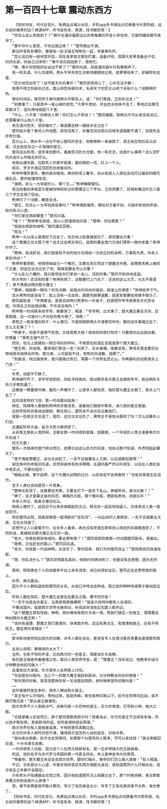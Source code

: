 # 第一百四十七章 震动东西方
        【告知书友，时代在变化，免费站点难以长存，手机app多书源站点切换看书大势所趋，站长给你推荐的这个换源APP，听书音色多、换源、找书都好使！】
       “你怎么这么快就到了？”黄牛在通讯器那边以非常稚嫩的声音小声咕哝，它居然嫌弃楚风来早了。
       “黄牛你什么意思，不欢迎我过来？！”楚风表达不满。
       那边声音有些嘈杂，像是有一批王级生物聚在一起，伴着嘶吼声。
       “昆仑这边有一座地宫开启，现在各家兽王都在盯着，准备开抢，我跟大老黑准备去干仗，时间太紧，你自己过来吧！”黄牛说完就挂断了，很匆忙。
       “喂，黄牛你把我扔在这边不管了？”楚风叫道，但是通讯器中只有嘟嘟声了。
       他一阵无语，什么世道啊，两头牛早先死乞白赖地撺掇他过来，结果等他来了，却被晾在这里。
       “昆仑地宫出世了？这可是天大的事件！”楚风觉得闹心了，心中无法平静！
       他恨不得立刻就杀过去，盘山地宫有御剑术，名闻天下的昆仑山地下会有什么？他眼神炽热。
       很长时间后，楚风终于再次跟两头牛联系上，道：“你们等我，立刻杀过去！”
       “别费事了，只是其中一座山峰的地宫。”大黑牛告知，并且告诉他来不及了，等他过去黄花菜都凉了，因为两地相距八千里。
       “什么，八千里？你俩坑人啊！你们怎么不早说？！”楚风傻眼，那两头牛可从来没有说过，还需要穿行山地八千里。
       他无语问苍天，感觉被坑了，难道要这样一路徒步走过去？
       楚风低头看了看地上的地图，感觉没用了，折叠空间出现以后很多道路都不通了，彻底失去参考价值。
       昆仑山上，两头牛一点也不担心楚风的安全，他都挣断一条枷锁了，成王级生物后足以自保，况且他还杀过一头很强的兽王。
       楚风走出机场，徒步来到野外，看着荒凉的大戈壁，他一阵无言，这是什么事啊？这么空旷的大地什么时候走到尽头。
       他取出通讯器，在联系人列表中踅摸，最后眼前一亮，盯上一个人。
       顺天，罗浮大酒店顶层的总统套间内。
       熊坤呼噜声震天，睡的昏天暗地。房间称得上奢华，自从他进入人类社会经历过最初的眼花缭乱后，便开始懂得享受。
       “谁啊，这么一大早就吵人，哪个王……”熊坤睡眼惺忪。
       但当他看到来电显示是被他特别标记的楚魔王三个字后，立刻惊醒了，将喊到嘴边的王八蛋三个字生生咽了回去。
       熊坤打了个冷颤，睡意全消。
       “楚王，您这么一大早找我有事吗？”熊坤满脸堆笑，哪怕对方看不到，只能听到他的声音，他也有点心虚。
       “你们家在西部哪里？”楚风问道。
       “啥？！”熊坤寒毛倒竖，他小心而谨慎地问道：“楚神，你在哪里？”
       “我就在西部地域啊。”楚风据实回答。
       “哐当！”
       熊坤一头从床上栽落到下边去了，坐在地上脸直接就白了，感觉要出大事！
       这个楚魔王也太狠了吧？这才过去两天而已，就真的要去登门灭他们黑熊一脉的老巢？熊坤吓坏了。
       “楚神，有话好说，我们就是有不对的地方也得给一次改正的机会啊，万事和为贵，你老人家别冲动！”
       熊坤带着哭腔，他很想抽自己一个嘴巴，没事在背后骂这个楚魔王作甚，结果那天晚上被抓个正着，但这位也太记仇了吧，直接就要去平山灭寨？
       “什么乱七八糟的，我只是想去你们家坐一会儿，没别的事。”楚风不耐烦地说道。
       你大爷的！还没别的事？熊坤悲愤了，这都要打上门去了，还说的这么文艺，也太不厚道了，真不愧是凶残的楚大魔王！
       “楚神，咱能聊一聊吗？你先冷静，给我点时间向你细说，保准让你满意！”熊坤低声下气。
       这头黑熊彻底误会了，脸上没有一点血色，跟楚风赔罪道歉，就差发誓要给他做牛做马了。
       楚风威胁道：“你再废话，我真去炖两只熊掌补一补身子，赶紧把你爷爷是联系方式告诉我，你现在立刻给我闭嘴，不许说没用的！”
       熊坤第一时间联系他爷爷，都要哭了，喊道：“爷爷啊，出大事了，楚大魔王要去灭你，赶紧跑路，这一次是孙儿不对给你惹大祸了，快跑！”
       黑熊王一脸发懵的样子，什么情况，不是刚跟那两头牛请罪完毕吗，都将这件事揭过去了，怎么又犯事了？！
       “熊崽子，你是不是想气死我，又给我惹大祸？我他妈的想打死你！只要放你出去就出事，你等着！”黑熊王被气坏了。
       而后，他马上就接到一陌生号码的呼叫，不用想也知道应该就是那个楚大魔王。
       “楚王啊，你说啥，要来我们家坐一坐？别来了，穷乡僻壤，啥都没有，等改天我去繁花似锦地顺天城拜会你吧。楚兄弟，上次是我不对，老熊向你道歉，赔罪了。”
       “别废话，快过接我来，我只是路过而已，需要一个向导去昆仑山，你再磨叽的话我真杀上门去！”
       ……
       外界，彻底不宁静了。
       熊坤被吓坏了，求爷爷告奶奶，四处寻找救兵，尝试联系各方兽王去救他爷爷，能动用的关系几乎都找遍了。
       这像是一颗重磅炸弹，轰的一声爆开了，让很多人都吃惊，暗叹楚大魔王太狠了，真杀上门去了？
       这则消息传的飞快，第一时间震动各族！
       胡生、陆晴等人都接到熊坤的求救消息，逼着他们跟族中联系，请几族的兽王救援。
       这些年轻的异类战战兢兢，都在担心，楚风会不会也在记着他们。
       就是一些兽王也无语了，暗叹，这主也太记仇了，黑熊王不是低头服软了吗？怎么还要杀上们去。
       这激起轩然大波，各方大势力都得悉了。
       从异类王族到人类财阀，全都在第一时间得到禀报，很震撼，一个年轻的人类王者要再次大开杀戒？
       四方大震！
       楚风一次简单的登门拜访而已，结果引出这么巨大的风波，他自己都不知道，外界快因此翻天了。
       “真不愧是楚魔王，这也太凶狂了，一言不合就要杀人灭族，以后谁敢招惹啊！”
       胡生族中的老祖宗叹道，总觉得身体有些凉飕飕，在通讯器严厉训斥胡生，以后在人类社会中老实点，不要坑祖宗！
       “睚眦必报，惹不起啊，这个大魔头凶残的过分，以后肯定不会得善终！”也有异类兽王在诅咒。
       至于人类社会则是另一片景象。
       “楚神太彪悍了，这是要逆天啊，又要去打下一座天下名山，神威所向，谁与抗衡？！”
       “神了，这才是霸主级的风范，横推四方敌，哪个敢叫板，便君临贵地，彻底扫平！”
       许多人热议，振奋与激动无比。
       网络上爆炸了，这段日子以来异类崛起的太过，联合在一起后咄咄逼人，总体来说人类一直在防守。
       现在楚风出现，简直就像是一股清新的“泥石流”，一扫此前的人类颓态，一言不合就要去灭族，实在太另类了。
       这想不让人兴奋都不行，在许多人看来，再也没有苍狼王那样丧心病狂的异类敢嚣张了，不然的话，直接就派楚大魔王去灭你一族。
       “老大，你真在西部地域吗，要去黑熊族？！”顺风耳欧阳青第一时间跟楚风联系，很激动。
       “是啊，正在赶去的路上。”楚风回应道。
       “老大，你就是一代战神啊，太逆天了，等你回来，我们为你接风洗尘！”欧阳青说完快速挂断。
       “喂，你乱说什么？”楚风觉得莫名其妙，他隐约间猜测到了，但是没有去搭理，因为无所谓。
       很快，欧阳青在个人的自媒体平台上发布消息，说已经得到证实，楚风正在去黑熊族的路上。
       外界，再次震动。
       因为不少人都知道他和楚风的关系，从他口中传出这种话，那之前的种种传闻等于被彻底证实。
       所有人都在惊叹，楚大魔王这是在走霸主之路，要平四方敌！
       “一言不合就去杀兽王，当真是我辈楷模啊！”就连大财阀中都有人在感叹。
       不要说国内，就是西方世界也被惊动，听闻这则消息后无数人都热议。
       “这个楚魔王真有性格，神啊，我祈祷他来西方大闹一场，帮我们镇压一些兽王，很需要这种凶残的大魔王啊！”
       “说的有道理，楚魔王我们邀请你，快来西方吧，这边有黑龙王，有堕落暗兽王，还有不死凤王，都在等你来镇杀！”
       ……
       欧洲各地居然闹出很大的动静，许多人都在谈论，甚至有专人在商讨是否真要去邀请楚风西行。
       这足以说明，事情闹的太大了！
       当然，也有不同的声音，比如西方的一些兽王，很是自负与高傲。
       有的兽王强者带着傲慢之色，面对人类世界传音，道：“楚魔王？没听说过，他敢来的话分分钟教会他如何做人！”
       这激发巨大波澜，东方很多人在网络上讨伐。
       “你这是在叫板吗，当心下一刻楚大魔王就赶到欧洲，分分钟教会你如何做兽！”
       “有你哭的时候，我坚信楚神总有一天会踏足西欧，到时候希望你还敢叫嚣！”
       ……
       这件事居然发生争吵，很多人嘲讽那头兽王。
       “本王有什么可怕的，等他过来，我是赤鳞，家住奥林匹斯山下，如今在梵蒂冈征战，谁不服尽管过来！”那头兽王被激怒。
       西方世界不少人倒吸冷气，赤鳞可是一头恐怖的兽王，实力非常强，它号称火神，强大之极。
       “也就是嘴上说说而已，那个楚风真敢来西方吗？我看未必，东方的兽王不见得有多强，所以他才敢张扬，真来欧洲的话，他可能很快就会殒落。”
       西方世界也有人类强者奚落，不相信楚风真敢过去。
       东方的许多人顿时对他不满，懂得西方语言的人纷纷留言，对他斥责。
       “我叫奥古斯都，如今也在梵蒂冈，如果那个叫楚风的人敢来，尽可以来找我！”奥古斯都回应道，十分冷漠与高傲。
       一时间很多人动容，因为这个人在西方赫赫有名，是一位非常强大的王级强者。
       而且，他的名字与古代罗马帝国的第一代君主同名，本义是神圣伟大的意思。
       “等着吧，楚大魔王肯定会去西方世界，跟你们碰头，教导你们怎么做人做兽！”有人喊道。
       不过，也有部分人心虚，毕竟天地异变后东西方相距太遥远，谁知道楚风什么时候会去，或许有生之年都不会踏足。
       只有老头子陆通露出古怪之色，因为他知道楚风马上就要过去了，那个时候赤鳞、奥古斯都真要见到他会是什么表情？
       哭，章节收费是按字数计算的，写少了有兄弟说太少，写多了又有兄弟说章节太贵，我也晕了。
       【告知书友，时代在变化，免费站点难以长存，手机app多书源站点切换看书大势所趋，站长给你推荐的这个换源APP，听书音色多、换源、找书都好使！】